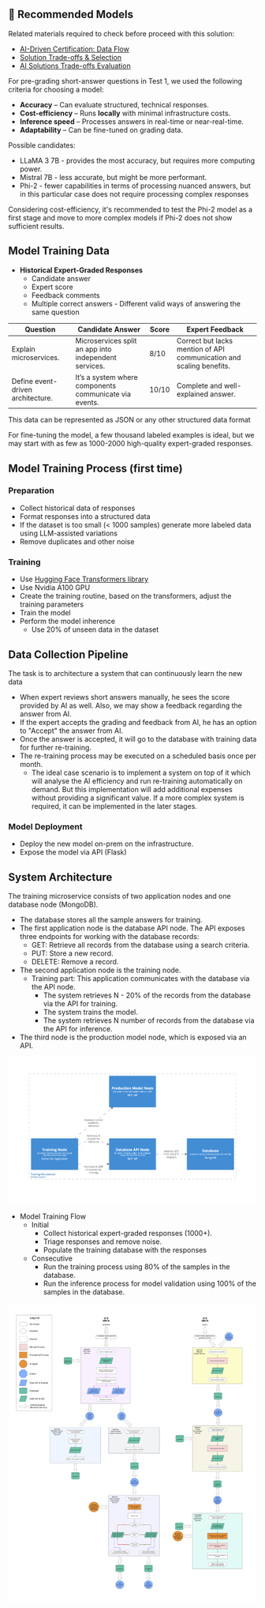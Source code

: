 ##  📌  Recommended Models

Related materials required to check before proceed with this solution:
- [AI-Driven Certification: Data Flow](data-flow.md)
- [Solution Trade-offs & Selection](../../solutions-tradeoff/solutions-tradeoff.md)
- [AI Solutions Trade-offs Evaluation](../../solutions-tradeoff/ai-solutions-trade-off-evaluation.md)

For pre-grading short-answer questions in Test 1, we used the following criteria for choosing a model:

- **Accuracy** – Can evaluate structured, technical responses.
- **Cost-efficiency** – Runs **locally** with minimal infrastructure costs.
- **Inference speed** – Processes answers in real-time or near-real-time.
- **Adaptability** – Can be fine-tuned on grading data.

Possible candidates: 

- LLaMA 3 7B - provides the most accuracy, but requires more computing power.
- Mistral 7B - less accurate, but might be more performant. 
- Phi-2 - fewer capabilities in terms of processing nuanced answers, but in this particular case does not require processing complex responses

Considering cost-efficiency, it's recommended to test the Phi-2 model as a first stage and move to more complex models if Phi-2 does not show sufficient results. 

## Model Training Data 

- **Historical Expert-Graded Responses**
	- Candidate answer
	- Expert score 
	- Feedback comments
	- Multiple correct answers - Different valid ways of answering the same question



| Question                          | Candidate Answer                                       | Score | Expert Feedback                                                      |
| --------------------------------- | ------------------------------------------------------ | ----- | -------------------------------------------------------------------- |
| Explain microservices.            | Microservices split an app into independent services.  | 8/10  | Correct but lacks mention of API communication and scaling benefits. |
| Define event-driven architecture. | It’s a system where components communicate via events. | 10/10 | Complete and well-explained answer.                                  |

This data can be represented as JSON or any other structured data format

For fine-tuning the model, a few thousand labeled examples is ideal, but we may start with as few as 1000-2000 high-quality expert-graded responses. 

## Model Training Process (first time)

### Preparation

- Collect historical data of responses 
- Format responses into a structured data 
- If the dataset is too small (< 1000 samples) generate more labeled data using LLM-assisted variations 
- Remove duplicates and other noise

### Training

- Use [Hugging Face Transformers library](https://huggingface.co/microsoft/phi-2) 
- Use Nvidia A100 GPU
- Create the training routine, based on the transformers, adjust the training parameters
- Train the model
- Perform the model inherence 
	- Use 20% of unseen data in the dataset


## Data Collection Pipeline 

The task is to architecture a system that can continuously learn the new data 

- When expert reviews short answers manually, he sees the score provided by AI as well. Also, we may show a feedback regarding the answer from AI.
- If the expert accepts the grading and feedback from AI, he has an option to "Accept" the answer from AI.
- Once the answer is accepted, it will go to the database with training data for further re-training.
- The re-training process may be executed on a scheduled basis once per month. 
	- The ideal case scenario is to implement a system on top of it which will analyse the AI efficiency and run re-training automatically on demand. But this implementation will add additional expenses without providing a significant value. If a more complex system is required, it can be implemented in the later stages. 


### Model Deployment

- Deploy the new model on-prem on the infrastructure.
- Expose the model via API (Flask)


## System Architecture

The training microservice consists of two application nodes and one database node (MongoDB).

- The database stores all the sample answers for training.
- The first application node is the database API node. The API exposes three endpoints for working with the database records:
  - GET: Retrieve all records from the database using a search criteria.
  - PUT: Store a new record.
  - DELETE: Remove a record.
- The second application node is the training node.
  - Training part: This application communicates with the database via the API node.
    - The system retrieves N - 20% of the records from the database via the API for training.
    - The system trains the model.
    - The system retrieves N number of records from the database via the API for inference.
- The third node is the production model node, which is exposed via an API.


![Architecture](files/3-1.png)

- Model Training Flow
    - Initial
        - Collect historical expert-graded responses (1000+).
        - Triage responses and remove noise.
        - Populate the training database with the responses
    - Consecutive
        - Run the training process using 80% of the samples in the database.
        - Run the inference process for model validation using 100% of the samples in the database.

![Architecture](files/DA%20-%20Test%201_%20Aptitude%20Test.png)